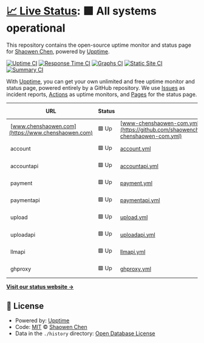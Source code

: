# [📈 Live Status](https://shaowenchen.github.io/upptime): <!--live status--> **🟩 All systems operational**

This repository contains the open-source uptime monitor and status page for [Shaowen Chen](https://www.chenshaowen.com/), powered by [Upptime](https://github.com/upptime/upptime).

[![Uptime CI](https://github.com/shaowenchen/upptime/workflows/Uptime%20CI/badge.svg)](https://github.com/shaowenchen/upptime/actions?query=workflow%3A%22Uptime+CI%22)
[![Response Time CI](https://github.com/shaowenchen/upptime/workflows/Response%20Time%20CI/badge.svg)](https://github.com/shaowenchen/upptime/actions?query=workflow%3A%22Response+Time+CI%22)
[![Graphs CI](https://github.com/shaowenchen/upptime/workflows/Graphs%20CI/badge.svg)](https://github.com/shaowenchen/upptime/actions?query=workflow%3A%22Graphs+CI%22)
[![Static Site CI](https://github.com/shaowenchen/upptime/workflows/Static%20Site%20CI/badge.svg)](https://github.com/shaowenchen/upptime/actions?query=workflow%3A%22Static+Site+CI%22)
[![Summary CI](https://github.com/shaowenchen/upptime/workflows/Summary%20CI/badge.svg)](https://github.com/shaowenchen/upptime/actions?query=workflow%3A%22Summary+CI%22)

With [Upptime](https://upptime.js.org), you can get your own unlimited and free uptime monitor and status page, powered entirely by a GitHub repository. We use [Issues](https://github.com/shaowenchen/upptime/issues) as incident reports, [Actions](https://github.com/shaowenchen/upptime/actions) as uptime monitors, and [Pages](https://shaowenchen.github.io/upptime) for the status page.

<!--start: status pages-->
<!-- This summary is generated by Upptime (https://github.com/upptime/upptime) -->
<!-- Do not edit this manually, your changes will be overwritten -->
<!-- prettier-ignore -->
| URL | Status | History | Response Time | Uptime |
| --- | ------ | ------- | ------------- | ------ |
| <img alt="" src="https://icons.duckduckgo.com/ip3/www.chenshaowen.com.ico" height="13"> [www.chenshaowen.com](https://www.chenshaowen.com) | 🟩 Up | [www-chenshaowen-com.yml](https://github.com/shaowenchen/upptime/commits/HEAD/history/www-chenshaowen-com.yml) | <details><summary><img alt="Response time graph" src="./graphs/www-chenshaowen-com/response-time-week.png" height="20"> 175ms</summary><br><a href="https://upptime.chenshaowen.com/history/www-chenshaowen-com"><img alt="Response time 170" src="https://img.shields.io/endpoint?url=https%3A%2F%2Fraw.githubusercontent.com%2Fshaowenchen%2Fupptime%2FHEAD%2Fapi%2Fwww-chenshaowen-com%2Fresponse-time.json"></a><br><a href="https://upptime.chenshaowen.com/history/www-chenshaowen-com"><img alt="24-hour response time 162" src="https://img.shields.io/endpoint?url=https%3A%2F%2Fraw.githubusercontent.com%2Fshaowenchen%2Fupptime%2FHEAD%2Fapi%2Fwww-chenshaowen-com%2Fresponse-time-day.json"></a><br><a href="https://upptime.chenshaowen.com/history/www-chenshaowen-com"><img alt="7-day response time 175" src="https://img.shields.io/endpoint?url=https%3A%2F%2Fraw.githubusercontent.com%2Fshaowenchen%2Fupptime%2FHEAD%2Fapi%2Fwww-chenshaowen-com%2Fresponse-time-week.json"></a><br><a href="https://upptime.chenshaowen.com/history/www-chenshaowen-com"><img alt="30-day response time 193" src="https://img.shields.io/endpoint?url=https%3A%2F%2Fraw.githubusercontent.com%2Fshaowenchen%2Fupptime%2FHEAD%2Fapi%2Fwww-chenshaowen-com%2Fresponse-time-month.json"></a><br><a href="https://upptime.chenshaowen.com/history/www-chenshaowen-com"><img alt="1-year response time 177" src="https://img.shields.io/endpoint?url=https%3A%2F%2Fraw.githubusercontent.com%2Fshaowenchen%2Fupptime%2FHEAD%2Fapi%2Fwww-chenshaowen-com%2Fresponse-time-year.json"></a></details> | <details><summary><a href="https://upptime.chenshaowen.com/history/www-chenshaowen-com">100.00%</a></summary><a href="https://upptime.chenshaowen.com/history/www-chenshaowen-com"><img alt="All-time uptime 100.00%" src="https://img.shields.io/endpoint?url=https%3A%2F%2Fraw.githubusercontent.com%2Fshaowenchen%2Fupptime%2FHEAD%2Fapi%2Fwww-chenshaowen-com%2Fuptime.json"></a><br><a href="https://upptime.chenshaowen.com/history/www-chenshaowen-com"><img alt="24-hour uptime 100.00%" src="https://img.shields.io/endpoint?url=https%3A%2F%2Fraw.githubusercontent.com%2Fshaowenchen%2Fupptime%2FHEAD%2Fapi%2Fwww-chenshaowen-com%2Fuptime-day.json"></a><br><a href="https://upptime.chenshaowen.com/history/www-chenshaowen-com"><img alt="7-day uptime 100.00%" src="https://img.shields.io/endpoint?url=https%3A%2F%2Fraw.githubusercontent.com%2Fshaowenchen%2Fupptime%2FHEAD%2Fapi%2Fwww-chenshaowen-com%2Fuptime-week.json"></a><br><a href="https://upptime.chenshaowen.com/history/www-chenshaowen-com"><img alt="30-day uptime 100.00%" src="https://img.shields.io/endpoint?url=https%3A%2F%2Fraw.githubusercontent.com%2Fshaowenchen%2Fupptime%2FHEAD%2Fapi%2Fwww-chenshaowen-com%2Fuptime-month.json"></a><br><a href="https://upptime.chenshaowen.com/history/www-chenshaowen-com"><img alt="1-year uptime 100.00%" src="https://img.shields.io/endpoint?url=https%3A%2F%2Fraw.githubusercontent.com%2Fshaowenchen%2Fupptime%2FHEAD%2Fapi%2Fwww-chenshaowen-com%2Fuptime-year.json"></a></details>
| <img alt="" src="https://icons.duckduckgo.com/ip3/null.ico" height="13"> account | 🟩 Up | [account.yml](https://github.com/shaowenchen/upptime/commits/HEAD/history/account.yml) | <details><summary><img alt="Response time graph" src="./graphs/account/response-time-week.png" height="20"> 212ms</summary><br><a href="https://upptime.chenshaowen.com/history/account"><img alt="Response time 182" src="https://img.shields.io/endpoint?url=https%3A%2F%2Fraw.githubusercontent.com%2Fshaowenchen%2Fupptime%2FHEAD%2Fapi%2Faccount%2Fresponse-time.json"></a><br><a href="https://upptime.chenshaowen.com/history/account"><img alt="24-hour response time 145" src="https://img.shields.io/endpoint?url=https%3A%2F%2Fraw.githubusercontent.com%2Fshaowenchen%2Fupptime%2FHEAD%2Fapi%2Faccount%2Fresponse-time-day.json"></a><br><a href="https://upptime.chenshaowen.com/history/account"><img alt="7-day response time 212" src="https://img.shields.io/endpoint?url=https%3A%2F%2Fraw.githubusercontent.com%2Fshaowenchen%2Fupptime%2FHEAD%2Fapi%2Faccount%2Fresponse-time-week.json"></a><br><a href="https://upptime.chenshaowen.com/history/account"><img alt="30-day response time 196" src="https://img.shields.io/endpoint?url=https%3A%2F%2Fraw.githubusercontent.com%2Fshaowenchen%2Fupptime%2FHEAD%2Fapi%2Faccount%2Fresponse-time-month.json"></a><br><a href="https://upptime.chenshaowen.com/history/account"><img alt="1-year response time 177" src="https://img.shields.io/endpoint?url=https%3A%2F%2Fraw.githubusercontent.com%2Fshaowenchen%2Fupptime%2FHEAD%2Fapi%2Faccount%2Fresponse-time-year.json"></a></details> | <details><summary><a href="https://upptime.chenshaowen.com/history/account">100.00%</a></summary><a href="https://upptime.chenshaowen.com/history/account"><img alt="All-time uptime 99.77%" src="https://img.shields.io/endpoint?url=https%3A%2F%2Fraw.githubusercontent.com%2Fshaowenchen%2Fupptime%2FHEAD%2Fapi%2Faccount%2Fuptime.json"></a><br><a href="https://upptime.chenshaowen.com/history/account"><img alt="24-hour uptime 100.00%" src="https://img.shields.io/endpoint?url=https%3A%2F%2Fraw.githubusercontent.com%2Fshaowenchen%2Fupptime%2FHEAD%2Fapi%2Faccount%2Fuptime-day.json"></a><br><a href="https://upptime.chenshaowen.com/history/account"><img alt="7-day uptime 100.00%" src="https://img.shields.io/endpoint?url=https%3A%2F%2Fraw.githubusercontent.com%2Fshaowenchen%2Fupptime%2FHEAD%2Fapi%2Faccount%2Fuptime-week.json"></a><br><a href="https://upptime.chenshaowen.com/history/account"><img alt="30-day uptime 99.95%" src="https://img.shields.io/endpoint?url=https%3A%2F%2Fraw.githubusercontent.com%2Fshaowenchen%2Fupptime%2FHEAD%2Fapi%2Faccount%2Fuptime-month.json"></a><br><a href="https://upptime.chenshaowen.com/history/account"><img alt="1-year uptime 99.99%" src="https://img.shields.io/endpoint?url=https%3A%2F%2Fraw.githubusercontent.com%2Fshaowenchen%2Fupptime%2FHEAD%2Fapi%2Faccount%2Fuptime-year.json"></a></details>
| <img alt="" src="https://icons.duckduckgo.com/ip3/null.ico" height="13"> accountapi | 🟩 Up | [accountapi.yml](https://github.com/shaowenchen/upptime/commits/HEAD/history/accountapi.yml) | <details><summary><img alt="Response time graph" src="./graphs/accountapi/response-time-week.png" height="20"> 293ms</summary><br><a href="https://upptime.chenshaowen.com/history/accountapi"><img alt="Response time 410" src="https://img.shields.io/endpoint?url=https%3A%2F%2Fraw.githubusercontent.com%2Fshaowenchen%2Fupptime%2FHEAD%2Fapi%2Faccountapi%2Fresponse-time.json"></a><br><a href="https://upptime.chenshaowen.com/history/accountapi"><img alt="24-hour response time 390" src="https://img.shields.io/endpoint?url=https%3A%2F%2Fraw.githubusercontent.com%2Fshaowenchen%2Fupptime%2FHEAD%2Fapi%2Faccountapi%2Fresponse-time-day.json"></a><br><a href="https://upptime.chenshaowen.com/history/accountapi"><img alt="7-day response time 293" src="https://img.shields.io/endpoint?url=https%3A%2F%2Fraw.githubusercontent.com%2Fshaowenchen%2Fupptime%2FHEAD%2Fapi%2Faccountapi%2Fresponse-time-week.json"></a><br><a href="https://upptime.chenshaowen.com/history/accountapi"><img alt="30-day response time 737" src="https://img.shields.io/endpoint?url=https%3A%2F%2Fraw.githubusercontent.com%2Fshaowenchen%2Fupptime%2FHEAD%2Fapi%2Faccountapi%2Fresponse-time-month.json"></a><br><a href="https://upptime.chenshaowen.com/history/accountapi"><img alt="1-year response time 459" src="https://img.shields.io/endpoint?url=https%3A%2F%2Fraw.githubusercontent.com%2Fshaowenchen%2Fupptime%2FHEAD%2Fapi%2Faccountapi%2Fresponse-time-year.json"></a></details> | <details><summary><a href="https://upptime.chenshaowen.com/history/accountapi">100.00%</a></summary><a href="https://upptime.chenshaowen.com/history/accountapi"><img alt="All-time uptime 99.81%" src="https://img.shields.io/endpoint?url=https%3A%2F%2Fraw.githubusercontent.com%2Fshaowenchen%2Fupptime%2FHEAD%2Fapi%2Faccountapi%2Fuptime.json"></a><br><a href="https://upptime.chenshaowen.com/history/accountapi"><img alt="24-hour uptime 100.00%" src="https://img.shields.io/endpoint?url=https%3A%2F%2Fraw.githubusercontent.com%2Fshaowenchen%2Fupptime%2FHEAD%2Fapi%2Faccountapi%2Fuptime-day.json"></a><br><a href="https://upptime.chenshaowen.com/history/accountapi"><img alt="7-day uptime 100.00%" src="https://img.shields.io/endpoint?url=https%3A%2F%2Fraw.githubusercontent.com%2Fshaowenchen%2Fupptime%2FHEAD%2Fapi%2Faccountapi%2Fuptime-week.json"></a><br><a href="https://upptime.chenshaowen.com/history/accountapi"><img alt="30-day uptime 99.84%" src="https://img.shields.io/endpoint?url=https%3A%2F%2Fraw.githubusercontent.com%2Fshaowenchen%2Fupptime%2FHEAD%2Fapi%2Faccountapi%2Fuptime-month.json"></a><br><a href="https://upptime.chenshaowen.com/history/accountapi"><img alt="1-year uptime 99.96%" src="https://img.shields.io/endpoint?url=https%3A%2F%2Fraw.githubusercontent.com%2Fshaowenchen%2Fupptime%2FHEAD%2Fapi%2Faccountapi%2Fuptime-year.json"></a></details>
| <img alt="" src="https://icons.duckduckgo.com/ip3/null.ico" height="13"> payment | 🟩 Up | [payment.yml](https://github.com/shaowenchen/upptime/commits/HEAD/history/payment.yml) | <details><summary><img alt="Response time graph" src="./graphs/payment/response-time-week.png" height="20"> 246ms</summary><br><a href="https://upptime.chenshaowen.com/history/payment"><img alt="Response time 173" src="https://img.shields.io/endpoint?url=https%3A%2F%2Fraw.githubusercontent.com%2Fshaowenchen%2Fupptime%2FHEAD%2Fapi%2Fpayment%2Fresponse-time.json"></a><br><a href="https://upptime.chenshaowen.com/history/payment"><img alt="24-hour response time 563" src="https://img.shields.io/endpoint?url=https%3A%2F%2Fraw.githubusercontent.com%2Fshaowenchen%2Fupptime%2FHEAD%2Fapi%2Fpayment%2Fresponse-time-day.json"></a><br><a href="https://upptime.chenshaowen.com/history/payment"><img alt="7-day response time 246" src="https://img.shields.io/endpoint?url=https%3A%2F%2Fraw.githubusercontent.com%2Fshaowenchen%2Fupptime%2FHEAD%2Fapi%2Fpayment%2Fresponse-time-week.json"></a><br><a href="https://upptime.chenshaowen.com/history/payment"><img alt="30-day response time 195" src="https://img.shields.io/endpoint?url=https%3A%2F%2Fraw.githubusercontent.com%2Fshaowenchen%2Fupptime%2FHEAD%2Fapi%2Fpayment%2Fresponse-time-month.json"></a><br><a href="https://upptime.chenshaowen.com/history/payment"><img alt="1-year response time 170" src="https://img.shields.io/endpoint?url=https%3A%2F%2Fraw.githubusercontent.com%2Fshaowenchen%2Fupptime%2FHEAD%2Fapi%2Fpayment%2Fresponse-time-year.json"></a></details> | <details><summary><a href="https://upptime.chenshaowen.com/history/payment">100.00%</a></summary><a href="https://upptime.chenshaowen.com/history/payment"><img alt="All-time uptime 99.76%" src="https://img.shields.io/endpoint?url=https%3A%2F%2Fraw.githubusercontent.com%2Fshaowenchen%2Fupptime%2FHEAD%2Fapi%2Fpayment%2Fuptime.json"></a><br><a href="https://upptime.chenshaowen.com/history/payment"><img alt="24-hour uptime 100.00%" src="https://img.shields.io/endpoint?url=https%3A%2F%2Fraw.githubusercontent.com%2Fshaowenchen%2Fupptime%2FHEAD%2Fapi%2Fpayment%2Fuptime-day.json"></a><br><a href="https://upptime.chenshaowen.com/history/payment"><img alt="7-day uptime 100.00%" src="https://img.shields.io/endpoint?url=https%3A%2F%2Fraw.githubusercontent.com%2Fshaowenchen%2Fupptime%2FHEAD%2Fapi%2Fpayment%2Fuptime-week.json"></a><br><a href="https://upptime.chenshaowen.com/history/payment"><img alt="30-day uptime 99.95%" src="https://img.shields.io/endpoint?url=https%3A%2F%2Fraw.githubusercontent.com%2Fshaowenchen%2Fupptime%2FHEAD%2Fapi%2Fpayment%2Fuptime-month.json"></a><br><a href="https://upptime.chenshaowen.com/history/payment"><img alt="1-year uptime 99.99%" src="https://img.shields.io/endpoint?url=https%3A%2F%2Fraw.githubusercontent.com%2Fshaowenchen%2Fupptime%2FHEAD%2Fapi%2Fpayment%2Fuptime-year.json"></a></details>
| <img alt="" src="https://icons.duckduckgo.com/ip3/null.ico" height="13"> paymentapi | 🟩 Up | [paymentapi.yml](https://github.com/shaowenchen/upptime/commits/HEAD/history/paymentapi.yml) | <details><summary><img alt="Response time graph" src="./graphs/paymentapi/response-time-week.png" height="20"> 295ms</summary><br><a href="https://upptime.chenshaowen.com/history/paymentapi"><img alt="Response time 315" src="https://img.shields.io/endpoint?url=https%3A%2F%2Fraw.githubusercontent.com%2Fshaowenchen%2Fupptime%2FHEAD%2Fapi%2Fpaymentapi%2Fresponse-time.json"></a><br><a href="https://upptime.chenshaowen.com/history/paymentapi"><img alt="24-hour response time 181" src="https://img.shields.io/endpoint?url=https%3A%2F%2Fraw.githubusercontent.com%2Fshaowenchen%2Fupptime%2FHEAD%2Fapi%2Fpaymentapi%2Fresponse-time-day.json"></a><br><a href="https://upptime.chenshaowen.com/history/paymentapi"><img alt="7-day response time 295" src="https://img.shields.io/endpoint?url=https%3A%2F%2Fraw.githubusercontent.com%2Fshaowenchen%2Fupptime%2FHEAD%2Fapi%2Fpaymentapi%2Fresponse-time-week.json"></a><br><a href="https://upptime.chenshaowen.com/history/paymentapi"><img alt="30-day response time 387" src="https://img.shields.io/endpoint?url=https%3A%2F%2Fraw.githubusercontent.com%2Fshaowenchen%2Fupptime%2FHEAD%2Fapi%2Fpaymentapi%2Fresponse-time-month.json"></a><br><a href="https://upptime.chenshaowen.com/history/paymentapi"><img alt="1-year response time 349" src="https://img.shields.io/endpoint?url=https%3A%2F%2Fraw.githubusercontent.com%2Fshaowenchen%2Fupptime%2FHEAD%2Fapi%2Fpaymentapi%2Fresponse-time-year.json"></a></details> | <details><summary><a href="https://upptime.chenshaowen.com/history/paymentapi">100.00%</a></summary><a href="https://upptime.chenshaowen.com/history/paymentapi"><img alt="All-time uptime 99.82%" src="https://img.shields.io/endpoint?url=https%3A%2F%2Fraw.githubusercontent.com%2Fshaowenchen%2Fupptime%2FHEAD%2Fapi%2Fpaymentapi%2Fuptime.json"></a><br><a href="https://upptime.chenshaowen.com/history/paymentapi"><img alt="24-hour uptime 100.00%" src="https://img.shields.io/endpoint?url=https%3A%2F%2Fraw.githubusercontent.com%2Fshaowenchen%2Fupptime%2FHEAD%2Fapi%2Fpaymentapi%2Fuptime-day.json"></a><br><a href="https://upptime.chenshaowen.com/history/paymentapi"><img alt="7-day uptime 100.00%" src="https://img.shields.io/endpoint?url=https%3A%2F%2Fraw.githubusercontent.com%2Fshaowenchen%2Fupptime%2FHEAD%2Fapi%2Fpaymentapi%2Fuptime-week.json"></a><br><a href="https://upptime.chenshaowen.com/history/paymentapi"><img alt="30-day uptime 99.94%" src="https://img.shields.io/endpoint?url=https%3A%2F%2Fraw.githubusercontent.com%2Fshaowenchen%2Fupptime%2FHEAD%2Fapi%2Fpaymentapi%2Fuptime-month.json"></a><br><a href="https://upptime.chenshaowen.com/history/paymentapi"><img alt="1-year uptime 99.97%" src="https://img.shields.io/endpoint?url=https%3A%2F%2Fraw.githubusercontent.com%2Fshaowenchen%2Fupptime%2FHEAD%2Fapi%2Fpaymentapi%2Fuptime-year.json"></a></details>
| <img alt="" src="https://icons.duckduckgo.com/ip3/null.ico" height="13"> upload | 🟩 Up | [upload.yml](https://github.com/shaowenchen/upptime/commits/HEAD/history/upload.yml) | <details><summary><img alt="Response time graph" src="./graphs/upload/response-time-week.png" height="20"> 167ms</summary><br><a href="https://upptime.chenshaowen.com/history/upload"><img alt="Response time 168" src="https://img.shields.io/endpoint?url=https%3A%2F%2Fraw.githubusercontent.com%2Fshaowenchen%2Fupptime%2FHEAD%2Fapi%2Fupload%2Fresponse-time.json"></a><br><a href="https://upptime.chenshaowen.com/history/upload"><img alt="24-hour response time 97" src="https://img.shields.io/endpoint?url=https%3A%2F%2Fraw.githubusercontent.com%2Fshaowenchen%2Fupptime%2FHEAD%2Fapi%2Fupload%2Fresponse-time-day.json"></a><br><a href="https://upptime.chenshaowen.com/history/upload"><img alt="7-day response time 167" src="https://img.shields.io/endpoint?url=https%3A%2F%2Fraw.githubusercontent.com%2Fshaowenchen%2Fupptime%2FHEAD%2Fapi%2Fupload%2Fresponse-time-week.json"></a><br><a href="https://upptime.chenshaowen.com/history/upload"><img alt="30-day response time 159" src="https://img.shields.io/endpoint?url=https%3A%2F%2Fraw.githubusercontent.com%2Fshaowenchen%2Fupptime%2FHEAD%2Fapi%2Fupload%2Fresponse-time-month.json"></a><br><a href="https://upptime.chenshaowen.com/history/upload"><img alt="1-year response time 161" src="https://img.shields.io/endpoint?url=https%3A%2F%2Fraw.githubusercontent.com%2Fshaowenchen%2Fupptime%2FHEAD%2Fapi%2Fupload%2Fresponse-time-year.json"></a></details> | <details><summary><a href="https://upptime.chenshaowen.com/history/upload">100.00%</a></summary><a href="https://upptime.chenshaowen.com/history/upload"><img alt="All-time uptime 99.75%" src="https://img.shields.io/endpoint?url=https%3A%2F%2Fraw.githubusercontent.com%2Fshaowenchen%2Fupptime%2FHEAD%2Fapi%2Fupload%2Fuptime.json"></a><br><a href="https://upptime.chenshaowen.com/history/upload"><img alt="24-hour uptime 100.00%" src="https://img.shields.io/endpoint?url=https%3A%2F%2Fraw.githubusercontent.com%2Fshaowenchen%2Fupptime%2FHEAD%2Fapi%2Fupload%2Fuptime-day.json"></a><br><a href="https://upptime.chenshaowen.com/history/upload"><img alt="7-day uptime 100.00%" src="https://img.shields.io/endpoint?url=https%3A%2F%2Fraw.githubusercontent.com%2Fshaowenchen%2Fupptime%2FHEAD%2Fapi%2Fupload%2Fuptime-week.json"></a><br><a href="https://upptime.chenshaowen.com/history/upload"><img alt="30-day uptime 99.74%" src="https://img.shields.io/endpoint?url=https%3A%2F%2Fraw.githubusercontent.com%2Fshaowenchen%2Fupptime%2FHEAD%2Fapi%2Fupload%2Fuptime-month.json"></a><br><a href="https://upptime.chenshaowen.com/history/upload"><img alt="1-year uptime 99.97%" src="https://img.shields.io/endpoint?url=https%3A%2F%2Fraw.githubusercontent.com%2Fshaowenchen%2Fupptime%2FHEAD%2Fapi%2Fupload%2Fuptime-year.json"></a></details>
| <img alt="" src="https://icons.duckduckgo.com/ip3/null.ico" height="13"> uploadapi | 🟩 Up | [uploadapi.yml](https://github.com/shaowenchen/upptime/commits/HEAD/history/uploadapi.yml) | <details><summary><img alt="Response time graph" src="./graphs/uploadapi/response-time-week.png" height="20"> 307ms</summary><br><a href="https://upptime.chenshaowen.com/history/uploadapi"><img alt="Response time 380" src="https://img.shields.io/endpoint?url=https%3A%2F%2Fraw.githubusercontent.com%2Fshaowenchen%2Fupptime%2FHEAD%2Fapi%2Fuploadapi%2Fresponse-time.json"></a><br><a href="https://upptime.chenshaowen.com/history/uploadapi"><img alt="24-hour response time 199" src="https://img.shields.io/endpoint?url=https%3A%2F%2Fraw.githubusercontent.com%2Fshaowenchen%2Fupptime%2FHEAD%2Fapi%2Fuploadapi%2Fresponse-time-day.json"></a><br><a href="https://upptime.chenshaowen.com/history/uploadapi"><img alt="7-day response time 307" src="https://img.shields.io/endpoint?url=https%3A%2F%2Fraw.githubusercontent.com%2Fshaowenchen%2Fupptime%2FHEAD%2Fapi%2Fuploadapi%2Fresponse-time-week.json"></a><br><a href="https://upptime.chenshaowen.com/history/uploadapi"><img alt="30-day response time 384" src="https://img.shields.io/endpoint?url=https%3A%2F%2Fraw.githubusercontent.com%2Fshaowenchen%2Fupptime%2FHEAD%2Fapi%2Fuploadapi%2Fresponse-time-month.json"></a><br><a href="https://upptime.chenshaowen.com/history/uploadapi"><img alt="1-year response time 407" src="https://img.shields.io/endpoint?url=https%3A%2F%2Fraw.githubusercontent.com%2Fshaowenchen%2Fupptime%2FHEAD%2Fapi%2Fuploadapi%2Fresponse-time-year.json"></a></details> | <details><summary><a href="https://upptime.chenshaowen.com/history/uploadapi">100.00%</a></summary><a href="https://upptime.chenshaowen.com/history/uploadapi"><img alt="All-time uptime 99.24%" src="https://img.shields.io/endpoint?url=https%3A%2F%2Fraw.githubusercontent.com%2Fshaowenchen%2Fupptime%2FHEAD%2Fapi%2Fuploadapi%2Fuptime.json"></a><br><a href="https://upptime.chenshaowen.com/history/uploadapi"><img alt="24-hour uptime 100.00%" src="https://img.shields.io/endpoint?url=https%3A%2F%2Fraw.githubusercontent.com%2Fshaowenchen%2Fupptime%2FHEAD%2Fapi%2Fuploadapi%2Fuptime-day.json"></a><br><a href="https://upptime.chenshaowen.com/history/uploadapi"><img alt="7-day uptime 100.00%" src="https://img.shields.io/endpoint?url=https%3A%2F%2Fraw.githubusercontent.com%2Fshaowenchen%2Fupptime%2FHEAD%2Fapi%2Fuploadapi%2Fuptime-week.json"></a><br><a href="https://upptime.chenshaowen.com/history/uploadapi"><img alt="30-day uptime 89.92%" src="https://img.shields.io/endpoint?url=https%3A%2F%2Fraw.githubusercontent.com%2Fshaowenchen%2Fupptime%2FHEAD%2Fapi%2Fuploadapi%2Fuptime-month.json"></a><br><a href="https://upptime.chenshaowen.com/history/uploadapi"><img alt="1-year uptime 99.12%" src="https://img.shields.io/endpoint?url=https%3A%2F%2Fraw.githubusercontent.com%2Fshaowenchen%2Fupptime%2FHEAD%2Fapi%2Fuploadapi%2Fuptime-year.json"></a></details>
| <img alt="" src="https://icons.duckduckgo.com/ip3/null.ico" height="13"> llmapi | 🟩 Up | [llmapi.yml](https://github.com/shaowenchen/upptime/commits/HEAD/history/llmapi.yml) | <details><summary><img alt="Response time graph" src="./graphs/llmapi/response-time-week.png" height="20"> 298ms</summary><br><a href="https://upptime.chenshaowen.com/history/llmapi"><img alt="Response time 317" src="https://img.shields.io/endpoint?url=https%3A%2F%2Fraw.githubusercontent.com%2Fshaowenchen%2Fupptime%2FHEAD%2Fapi%2Fllmapi%2Fresponse-time.json"></a><br><a href="https://upptime.chenshaowen.com/history/llmapi"><img alt="24-hour response time 216" src="https://img.shields.io/endpoint?url=https%3A%2F%2Fraw.githubusercontent.com%2Fshaowenchen%2Fupptime%2FHEAD%2Fapi%2Fllmapi%2Fresponse-time-day.json"></a><br><a href="https://upptime.chenshaowen.com/history/llmapi"><img alt="7-day response time 298" src="https://img.shields.io/endpoint?url=https%3A%2F%2Fraw.githubusercontent.com%2Fshaowenchen%2Fupptime%2FHEAD%2Fapi%2Fllmapi%2Fresponse-time-week.json"></a><br><a href="https://upptime.chenshaowen.com/history/llmapi"><img alt="30-day response time 336" src="https://img.shields.io/endpoint?url=https%3A%2F%2Fraw.githubusercontent.com%2Fshaowenchen%2Fupptime%2FHEAD%2Fapi%2Fllmapi%2Fresponse-time-month.json"></a><br><a href="https://upptime.chenshaowen.com/history/llmapi"><img alt="1-year response time 354" src="https://img.shields.io/endpoint?url=https%3A%2F%2Fraw.githubusercontent.com%2Fshaowenchen%2Fupptime%2FHEAD%2Fapi%2Fllmapi%2Fresponse-time-year.json"></a></details> | <details><summary><a href="https://upptime.chenshaowen.com/history/llmapi">100.00%</a></summary><a href="https://upptime.chenshaowen.com/history/llmapi"><img alt="All-time uptime 99.80%" src="https://img.shields.io/endpoint?url=https%3A%2F%2Fraw.githubusercontent.com%2Fshaowenchen%2Fupptime%2FHEAD%2Fapi%2Fllmapi%2Fuptime.json"></a><br><a href="https://upptime.chenshaowen.com/history/llmapi"><img alt="24-hour uptime 100.00%" src="https://img.shields.io/endpoint?url=https%3A%2F%2Fraw.githubusercontent.com%2Fshaowenchen%2Fupptime%2FHEAD%2Fapi%2Fllmapi%2Fuptime-day.json"></a><br><a href="https://upptime.chenshaowen.com/history/llmapi"><img alt="7-day uptime 100.00%" src="https://img.shields.io/endpoint?url=https%3A%2F%2Fraw.githubusercontent.com%2Fshaowenchen%2Fupptime%2FHEAD%2Fapi%2Fllmapi%2Fuptime-week.json"></a><br><a href="https://upptime.chenshaowen.com/history/llmapi"><img alt="30-day uptime 99.95%" src="https://img.shields.io/endpoint?url=https%3A%2F%2Fraw.githubusercontent.com%2Fshaowenchen%2Fupptime%2FHEAD%2Fapi%2Fllmapi%2Fuptime-month.json"></a><br><a href="https://upptime.chenshaowen.com/history/llmapi"><img alt="1-year uptime 99.95%" src="https://img.shields.io/endpoint?url=https%3A%2F%2Fraw.githubusercontent.com%2Fshaowenchen%2Fupptime%2FHEAD%2Fapi%2Fllmapi%2Fuptime-year.json"></a></details>
| <img alt="" src="https://icons.duckduckgo.com/ip3/null.ico" height="13"> ghproxy | 🟩 Up | [ghproxy.yml](https://github.com/shaowenchen/upptime/commits/HEAD/history/ghproxy.yml) | <details><summary><img alt="Response time graph" src="./graphs/ghproxy/response-time-week.png" height="20"> 169ms</summary><br><a href="https://upptime.chenshaowen.com/history/ghproxy"><img alt="Response time 164" src="https://img.shields.io/endpoint?url=https%3A%2F%2Fraw.githubusercontent.com%2Fshaowenchen%2Fupptime%2FHEAD%2Fapi%2Fghproxy%2Fresponse-time.json"></a><br><a href="https://upptime.chenshaowen.com/history/ghproxy"><img alt="24-hour response time 179" src="https://img.shields.io/endpoint?url=https%3A%2F%2Fraw.githubusercontent.com%2Fshaowenchen%2Fupptime%2FHEAD%2Fapi%2Fghproxy%2Fresponse-time-day.json"></a><br><a href="https://upptime.chenshaowen.com/history/ghproxy"><img alt="7-day response time 169" src="https://img.shields.io/endpoint?url=https%3A%2F%2Fraw.githubusercontent.com%2Fshaowenchen%2Fupptime%2FHEAD%2Fapi%2Fghproxy%2Fresponse-time-week.json"></a><br><a href="https://upptime.chenshaowen.com/history/ghproxy"><img alt="30-day response time 164" src="https://img.shields.io/endpoint?url=https%3A%2F%2Fraw.githubusercontent.com%2Fshaowenchen%2Fupptime%2FHEAD%2Fapi%2Fghproxy%2Fresponse-time-month.json"></a><br><a href="https://upptime.chenshaowen.com/history/ghproxy"><img alt="1-year response time 164" src="https://img.shields.io/endpoint?url=https%3A%2F%2Fraw.githubusercontent.com%2Fshaowenchen%2Fupptime%2FHEAD%2Fapi%2Fghproxy%2Fresponse-time-year.json"></a></details> | <details><summary><a href="https://upptime.chenshaowen.com/history/ghproxy">100.00%</a></summary><a href="https://upptime.chenshaowen.com/history/ghproxy"><img alt="All-time uptime 100.00%" src="https://img.shields.io/endpoint?url=https%3A%2F%2Fraw.githubusercontent.com%2Fshaowenchen%2Fupptime%2FHEAD%2Fapi%2Fghproxy%2Fuptime.json"></a><br><a href="https://upptime.chenshaowen.com/history/ghproxy"><img alt="24-hour uptime 100.00%" src="https://img.shields.io/endpoint?url=https%3A%2F%2Fraw.githubusercontent.com%2Fshaowenchen%2Fupptime%2FHEAD%2Fapi%2Fghproxy%2Fuptime-day.json"></a><br><a href="https://upptime.chenshaowen.com/history/ghproxy"><img alt="7-day uptime 100.00%" src="https://img.shields.io/endpoint?url=https%3A%2F%2Fraw.githubusercontent.com%2Fshaowenchen%2Fupptime%2FHEAD%2Fapi%2Fghproxy%2Fuptime-week.json"></a><br><a href="https://upptime.chenshaowen.com/history/ghproxy"><img alt="30-day uptime 100.00%" src="https://img.shields.io/endpoint?url=https%3A%2F%2Fraw.githubusercontent.com%2Fshaowenchen%2Fupptime%2FHEAD%2Fapi%2Fghproxy%2Fuptime-month.json"></a><br><a href="https://upptime.chenshaowen.com/history/ghproxy"><img alt="1-year uptime 100.00%" src="https://img.shields.io/endpoint?url=https%3A%2F%2Fraw.githubusercontent.com%2Fshaowenchen%2Fupptime%2FHEAD%2Fapi%2Fghproxy%2Fuptime-year.json"></a></details>

<!--end: status pages-->

[**Visit our status website →**](https://shaowenchen.github.io/upptime)

## 📄 License

- Powered by: [Upptime](https://github.com/upptime/upptime)
- Code: [MIT](./LICENSE) © [Shaowen Chen](https://www.chenshaowen.com/)
- Data in the `./history` directory: [Open Database License](https://opendatacommons.org/licenses/odbl/1-0/)
